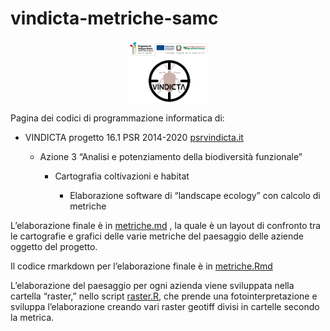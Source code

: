 # vindicta-metriche-samc

<img src="loghi/psr.png" width="25%" style="display: block; margin: auto;" /><img src="loghi/vindicta.png" width="25%" style="display: block; margin: auto;" />

Pagina dei codici di programmazione informatica di:

-   VINDICTA progetto 16.1 PSR 2014-2020
    [psrvindicta.it](https://www.psrvindicta.it/)

    -   Azione 3 “Analisi e potenziamento della biodiversità funzionale”

        -   Cartografia coltivazioni e habitat

            -   Elaborazione software di “landscape ecology” con calcolo
                di metriche

L’elaborazione finale è in [metriche.md](metriche.md) , la quale è un
layout di confronto tra le cartografie e grafici delle varie metriche
del paesaggio delle aziende oggetto del progetto.

Il codice rmarkdown per l’elaborazione finale è in
[metriche.Rmd](metriche.Rmd)

L’elaborazione del paesaggio per ogni azienda viene sviluppata nella
cartella “raster,” nello script [raster.R](raster/raster.R), che prende
una fotointerpretazione e sviluppa l’elaborazione creando vari raster
geotiff divisi in cartelle secondo la metrica.
